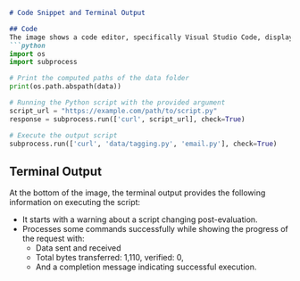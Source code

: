 ```markdown
# Code Snippet and Terminal Output

## Code
The image shows a code editor, specifically Visual Studio Code, displaying a Python script. The relevant sections of the code are:
```python
import os
import subprocess

# Print the computed paths of the data folder
print(os.path.abspath(data))

# Running the Python script with the provided argument
script_url = "https://example.com/path/to/script.py"
response = subprocess.run(['curl', script_url], check=True)

# Execute the output script
subprocess.run(['curl', 'data/tagging.py', 'email.py'], check=True)
```

## Terminal Output
At the bottom of the image, the terminal output provides the following information on executing the script:
- It starts with a warning about a script changing post-evaluation.
- Processes some commands successfully while showing the progress of the request with:
  - Data sent and received
  - Total bytes transferred: 1,110, verified: 0, 
  - And a completion message indicating successful execution.
```